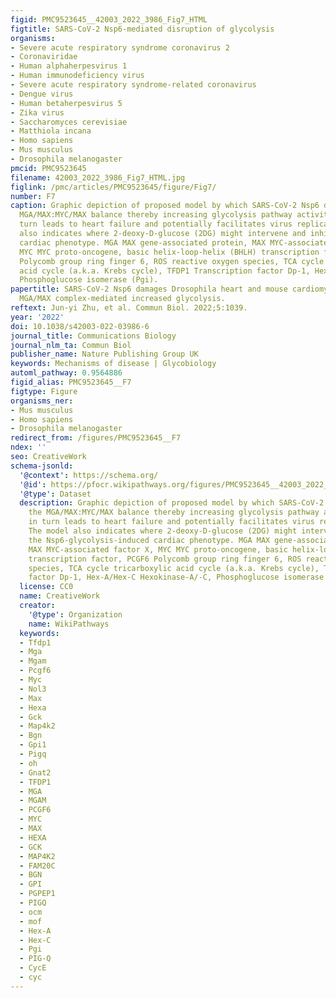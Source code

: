 ```yaml
---
figid: PMC9523645__42003_2022_3986_Fig7_HTML
figtitle: SARS-CoV-2 Nsp6-mediated disruption of glycolysis
organisms:
- Severe acute respiratory syndrome coronavirus 2
- Coronaviridae
- Human alphaherpesvirus 1
- Human immunodeficiency virus
- Severe acute respiratory syndrome-related coronavirus
- Dengue virus
- Human betaherpesvirus 5
- Zika virus
- Saccharomyces cerevisiae
- Matthiola incana
- Homo sapiens
- Mus musculus
- Drosophila melanogaster
pmcid: PMC9523645
filename: 42003_2022_3986_Fig7_HTML.jpg
figlink: /pmc/articles/PMC9523645/figure/Fig7/
number: F7
caption: Graphic depiction of proposed model by which SARS-CoV-2 Nsp6 disrupts the
  MGA/MAX:MYC/MAX balance thereby increasing glycolysis pathway activity, which in
  turn leads to heart failure and potentially facilitates virus replication. The model
  also indicates where 2-deoxy-D-glucose (2DG) might intervene and inhibit the Nsp6-glycolysis-induced
  cardiac phenotype. MGA MAX gene-associated protein, MAX MYC-associated factor X,
  MYC MYC proto-oncogene, basic helix-loop-helix (BHLH) transcription factor, PCGF6
  Polycomb group ring finger 6, ROS reactive oxygen species, TCA cycle tricarboxylic
  acid cycle (a.k.a. Krebs cycle), TFDP1 Transcription factor Dp-1, Hex-A/Hex-C Hexokinase-A/-C,
  Phosphoglucose isomerase (Pgi).
papertitle: SARS-CoV-2 Nsp6 damages Drosophila heart and mouse cardiomyocytes through
  MGA/MAX complex-mediated increased glycolysis.
reftext: Jun-yi Zhu, et al. Commun Biol. 2022;5:1039.
year: '2022'
doi: 10.1038/s42003-022-03986-6
journal_title: Communications Biology
journal_nlm_ta: Commun Biol
publisher_name: Nature Publishing Group UK
keywords: Mechanisms of disease | Glycobiology
automl_pathway: 0.9564886
figid_alias: PMC9523645__F7
figtype: Figure
organisms_ner:
- Mus musculus
- Homo sapiens
- Drosophila melanogaster
redirect_from: /figures/PMC9523645__F7
ndex: ''
seo: CreativeWork
schema-jsonld:
  '@context': https://schema.org/
  '@id': https://pfocr.wikipathways.org/figures/PMC9523645__42003_2022_3986_Fig7_HTML.html
  '@type': Dataset
  description: Graphic depiction of proposed model by which SARS-CoV-2 Nsp6 disrupts
    the MGA/MAX:MYC/MAX balance thereby increasing glycolysis pathway activity, which
    in turn leads to heart failure and potentially facilitates virus replication.
    The model also indicates where 2-deoxy-D-glucose (2DG) might intervene and inhibit
    the Nsp6-glycolysis-induced cardiac phenotype. MGA MAX gene-associated protein,
    MAX MYC-associated factor X, MYC MYC proto-oncogene, basic helix-loop-helix (BHLH)
    transcription factor, PCGF6 Polycomb group ring finger 6, ROS reactive oxygen
    species, TCA cycle tricarboxylic acid cycle (a.k.a. Krebs cycle), TFDP1 Transcription
    factor Dp-1, Hex-A/Hex-C Hexokinase-A/-C, Phosphoglucose isomerase (Pgi).
  license: CC0
  name: CreativeWork
  creator:
    '@type': Organization
    name: WikiPathways
  keywords:
  - Tfdp1
  - Mga
  - Mgam
  - Pcgf6
  - Myc
  - Nol3
  - Max
  - Hexa
  - Gck
  - Map4k2
  - Bgn
  - Gpi1
  - Pigq
  - oh
  - Gnat2
  - TFDP1
  - MGA
  - MGAM
  - PCGF6
  - MYC
  - MAX
  - HEXA
  - GCK
  - MAP4K2
  - FAM20C
  - BGN
  - GPI
  - PGPEP1
  - PIGQ
  - ocm
  - mof
  - Hex-A
  - Hex-C
  - Pgi
  - PIG-Q
  - CycE
  - cyc
---
```

